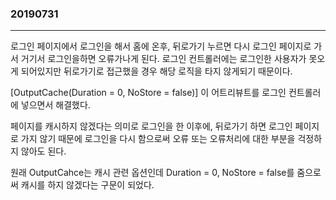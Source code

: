 ### 20190731
---
로그인 페이지에서 로그인을 해서 홈에 온후, 뒤로가기 누르면 다시 로그인 페이지로 가서 거기서 로그인을하면 오류가나게 된다. 로그인 컨트롤러에는 로그인한 사용자가 못오게 되어있지만 뒤로가기로 접근했을 경우 해당 로직을 타지 않게되기 때문이다.

[OutputCache(Duration = 0, NoStore = false)] 이 어트리뷰트를 로그인 컨트롤러에 넣으면서 해결했다.

페이지를 캐시하지 않겠다는 의미로 로그인을 한 이후에, 뒤로가기 하면 로그인 페이지로 가지 않기 때문에 로그인을 다시 함으로써 오류 또는 오류처리에 대한 부분을 걱정하지 않아도 된다.

원래 OutputCahce는 캐시 관련 옵션인데 Duration = 0, NoStore = false를 줌으로써 캐시를 하지 않겠다는 구문이 되었다.
